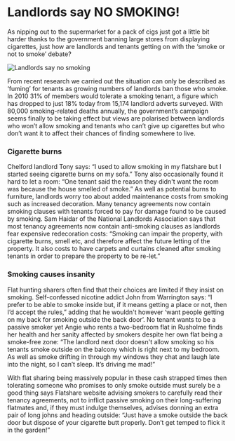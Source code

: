 Landlords say NO SMOKING!
=========================

As nipping out to the supermarket for a pack of cigs just got a little bit
harder thanks to the government banning large stores from displaying cigarettes,
just how are landlords and tenants getting on with the ‘smoke or not to smoke’
debate?

![Landlords say no smoking](/media/images/passive-smoking-image.jpg)

From recent research we carried out the situation can only be
described as ‘fuming’ for tenants as growing numbers of landlords ban those who
smoke. In 2010 31% of members would tolerate a smoking tenant, a figure which
has dropped to just 18% today from 15,174 landlord adverts surveyed. With 80,000
smoking-related deaths annually, the government’s campaign seems finally to be
taking effect but views are polarised between landlords who won’t allow smoking
and tenants who can’t give up cigarettes but who don’t want it to affect their
chances of finding somewhere to live.

### Cigarette burns
Chelford landlord Tony says: “I used to allow smoking in my flatshare but I
started seeing cigarette burns on my sofa.” Tony also occasionally found it hard
to let a room: “One tenant said the reason they didn't want the room was because
the house smelled of smoke.” As well as potential burns to furniture, landlords
worry too about added maintenance costs from smoking such as increased
decoration. Many tenancy agreements now contain smoking clauses with tenants
forced to pay for damage found to be caused by smoking. Sam Haidar of the
National Landlords Association says that most tenancy agreements now contain
anti-smoking clauses as landlords fear expensive redecoration costs: “Smoking
can impair the property, with cigarette burns, smell etc, and therefore affect
the future letting of the property. It also costs to have carpets and curtains
cleaned after smoking tenants in order to prepare the property to be re-let.”

### Smoking causes insanity
Flat hunting sharers often find that their choices are limited if they insist on
smoking. Self-confessed nicotine addict John from Warrington says: “I prefer
to be able to smoke inside but, if it means getting a place or not, then I’d
accept the rules,” adding that he wouldn't however ‘want people getting on my
back for smoking outside the back door’. No tenant wants to be a passive smoker
yet Angie who rents a two-bedroom flat in Rusholme finds her health and her
sanity affected by smokers despite her own flat being a smoke-free zone: “The
landlord next door doesn't allow smoking so his tenants smoke outside on the
balcony which is right next to my bedroom. As well as smoke drifting in through
my windows they chat and laugh late into the night, so I can’t sleep. It’s
driving me mad!”

With flat sharing being massively popular in these cash strapped times then
tolerating someone who promises to only smoke outside must surely be a good
thing says Flatshare website advising smokers to carefully read their tenancy
agreements, not to inflict passive smoking on their long-suffering flatmates
and, if they must indulge themselves, advises donning an extra pair of long
johns and heading outside: “Just have a smoke outside the back door but dispose
of your cigarette butt properly. Don’t get temped to flick it in the garden!”
